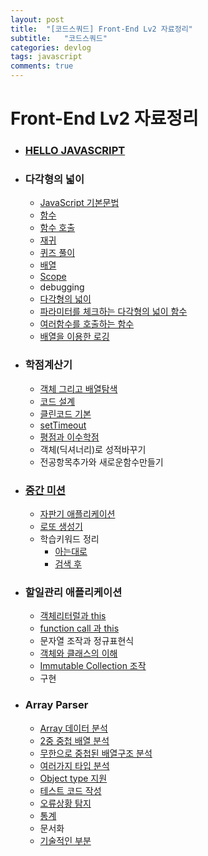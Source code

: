 ```yaml
---
layout: post
title:  "[코드스쿼드] Front-End Lv2 자료정리"
subtitle:   "코드스쿼드"
categories: devlog
tags: javascript
comments: true
---
```


# Front-End Lv2 자료정리

- ### [HELLO JAVASCRIPT](https://github.com/antaehyeon/javascript-review/blob/ae3ab749485e1ac5d22e87fc612c0a8574417440/README/HELLO_JAVASCRIPT.md)

- ### **다각형의 넓이**

  - [JavaScript 기본문법](https://github.com/antaehyeon/javascript-review/blob/antaehyeon/README/%EB%8B%A4%EA%B0%81%ED%98%95%EC%9D%98%20%EB%84%93%EC%9D%B4-JavaScript%20%EA%B8%B0%EB%B3%B8%EB%AC%B8%EB%B2%95.md)
  - [함수](https://github.com/antaehyeon/javascript-review/blob/antaehyeon/README/%EB%8B%A4%EA%B0%81%ED%98%95%EC%9D%98%20%EB%84%93%EC%9D%B4-%ED%95%A8%EC%88%98.md)
  - [함수 호출](https://github.com/antaehyeon/javascript-review/blob/antaehyeon/README/%EB%8B%A4%EA%B0%81%ED%98%95%EC%9D%98%20%EB%84%93%EC%9D%B4-%ED%95%A8%EC%88%98%20%ED%98%B8%EC%B6%9C.md)
  - [재귀](https://github.com/antaehyeon/javascript-review/blob/antaehyeon/README/%EB%8B%A4%EA%B0%81%ED%98%95%EC%9D%98%20%EB%84%93%EC%9D%B4-%EC%9E%AC%EA%B7%80.md)
  - [퀴즈 풀이](https://github.com/antaehyeon/javascript-review/blob/antaehyeon/README/%EB%8B%A4%EA%B0%81%ED%98%95%EC%9D%98%20%EB%84%93%EC%9D%B4-%ED%80%B4%EC%A6%88%ED%92%80%EC%9D%B4.md)
  - [배열](https://github.com/antaehyeon/javascript-review/blob/antaehyeon/README/%EB%8B%A4%EA%B0%81%ED%98%95%EC%9D%98%20%EB%84%93%EC%9D%B4-%EC%9E%AC%EA%B7%80.md)
  - [Scope](https://github.com/antaehyeon/javascript-review/blob/antaehyeon/README/%EB%8B%A4%EA%B0%81%ED%98%95%EC%9D%98%20%EB%84%93%EC%9D%B4-Scope.md)
  - debugging
  - [다각형의 넓이](https://github.com/antaehyeon/javascript-polygon/blob/antaehyeon/README/%EB%8B%A4%EA%B0%81%ED%98%95%EC%9D%98%20%EB%84%93%EC%9D%B4%20-%20%EB%8B%A4%EA%B0%81%ED%98%95%EC%9D%98%20%EB%84%93%EC%9D%B4.md)
  - [파라미터를 체크하는 다각형의 넓이 함수](https://github.com/antaehyeon/javascript-polygon/blob/antaehyeon/README/%EB%8B%A4%EA%B0%81%ED%98%95%EC%9D%98%20%EB%84%93%EC%9D%B4%20-%20%ED%8C%8C%EB%9D%BC%EB%AF%B8%ED%84%B0%EB%A5%BC%20%EC%B2%B4%ED%81%AC%ED%95%98%EB%8A%94%20%EB%8B%A4%EA%B0%81%ED%98%95%EC%9D%98%20%EB%84%93%EC%9D%B4%20%ED%95%A8%EC%88%98.md)
  - [여러함수를 호출하는 함수](https://github.com/antaehyeon/javascript-polygon/commit/194ef61dc731b129e4220ffc60bc691ff72227f9)
  - [배열을 이용한 로깅](https://github.com/antaehyeon/javascript-polygon/commit/1cc9d02682b72604d12ffc3a990377ccdf0c8380)

- ### **학점계산기**

  - [객체 그리고 배열탐색](https://github.com/antaehyeon/javascript-grade/blob/antaehyeon/README/%ED%95%99%EC%A0%90%EA%B3%84%EC%82%B0%EA%B8%B0%20-%20%EA%B0%9D%EC%B2%B4%20%EA%B7%B8%EB%A6%AC%EA%B3%A0%20%EB%B0%B0%EC%97%B4%ED%83%90%EC%83%89.md)
  - [코드 설계](https://github.com/antaehyeon/javascript-grade/blob/antaehyeon/README/%ED%95%99%EC%A0%90%20%EA%B3%84%EC%82%B0%EA%B8%B0%20-%20%EC%BD%94%EB%93%9C%20%EC%84%A4%EA%B3%84.md)
  - [클린코드 기본](https://github.com/antaehyeon/javascript-grade/blob/antaehyeon/README/%ED%95%99%EC%A0%90%20%EA%B3%84%EC%82%B0%EA%B8%B0%20-%20%ED%81%B4%EB%A6%B0%EC%BD%94%EB%93%9C%20%EA%B8%B0%EB%B3%B8.md)
  - [setTimeout](https://github.com/antaehyeon/javascript-grade/blob/antaehyeon/README/%ED%95%99%EC%A0%90%20%EA%B3%84%EC%82%B0%EA%B8%B0%20-%20setTimeout.md)
  - [평점과 이수학점](https://github.com/antaehyeon/javascript-grade/blob/antaehyeon/README/%ED%95%99%EC%A0%90%20%EA%B3%84%EC%82%B0%EA%B8%B0%20-%20%ED%8F%89%EC%A0%90%EA%B3%BC%20%EC%9D%B4%EC%88%98%ED%95%99%EC%A0%90.md)
  - 객체(딕셔너리)로 성적바꾸기
  - 전공항목추가와 새로운함수만들기

- ### [중간 미션](https://github.com/antaehyeon/javascript-middle-mission/tree/antaehyeon)

  - [자판기 애플리케이션](https://github.com/antaehyeon/javascript-middle-mission/tree/antaehyeon#%EC%9E%90%ED%8C%90%EA%B8%B0-%EC%95%A0%ED%94%8C%EB%A6%AC%EC%BC%80%EC%9D%B4%EC%85%98)
  - [로또 생성기](https://github.com/antaehyeon/javascript-middle-mission/tree/antaehyeon#%EC%9E%90%ED%8C%90%EA%B8%B0-%EC%95%A0%ED%94%8C%EB%A6%AC%EC%BC%80%EC%9D%B4%EC%85%98)
  - 학습키워드 정리
    - [아는대로](https://github.com/antaehyeon/javascript-middle-mission/tree/antaehyeon#%EC%9E%90%ED%8C%90%EA%B8%B0-%EC%95%A0%ED%94%8C%EB%A6%AC%EC%BC%80%EC%9D%B4%EC%85%98)
    - [검색 후](https://github.com/antaehyeon/javascript-middle-mission/tree/antaehyeon#%ED%95%99%EC%8A%B5%ED%82%A4%EC%9B%8C%EB%93%9C%EA%B2%80%EC%83%89%EC%9D%84-%ED%86%B5%ED%95%B4%EB%B3%B4%EC%9E%90)

- ### 할일관리 애플리케이션

  - [객체리터럴과 this](https://github.com/antaehyeon/javascript-todo/blob/antaehyeon/README/%EA%B0%9D%EC%B2%B4%EB%A6%AC%ED%84%B0%EB%9F%B4%EA%B3%BC_this.md)
  - [function call 과 this](https://github.com/antaehyeon/javascript-todo/blob/antaehyeon/README/function_call%EA%B3%BC_this.md)
  - 문자열 조작과 정규표현식
  - [객체와 클래스의 이해](https://github.com/antaehyeon/javascript-todo/blob/antaehyeon/README/%EA%B0%9D%EC%B2%B4%EC%99%80%20%ED%81%B4%EB%9E%98%EC%8A%A4%EC%9D%98%20%EC%9D%B4%ED%95%B4.md)
  - [Immutable Collection 조작](https://github.com/antaehyeon/javascript-todo/blob/antaehyeon/README/Immutable%20Collection%20%EC%A1%B0%EC%9E%91.md)
  - 구현

- ### Array Parser

  - [Array 데이터 분석](https://github.com/antaehyeon/javascript-json/blob/step9/README/step1.md)
  - [2중 중첩 배열 분석](https://github.com/antaehyeon/javascript-json/blob/step9/README/step2.md)
  - [무한으로 중첩된 배열구조 분석](https://github.com/antaehyeon/javascript-json/blob/step9/README/step3.md)
  - [여러가지 타입 분석](https://github.com/antaehyeon/javascript-json/blob/step9/README/step4.md)
  - [Object type 지원](https://github.com/antaehyeon/javascript-json/blob/step9/README/step5.md)
  - [테스트 코드 작성](https://github.com/antaehyeon/javascript-json/blob/step9/README/step6.md)
  - [오류상황 탐지](https://github.com/antaehyeon/javascript-json/blob/step9/README/step7.md)
  - [통계](https://github.com/antaehyeon/javascript-json/blob/step9/README/step8.md)
  - 문서화
  - [기술적인 부분](https://github.com/antaehyeon/javascript-json/blob/step9/README/tech.md)